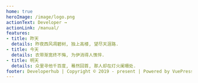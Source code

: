 ```yaml
---
home: true
heroImage: /image/logo.png
actionText: Developer →
actionLink: /manual/
features:
- title: 昨天
  details: 昨夜西风凋碧树, 独上高楼, 望尽天涯路.
- title: 今天
  details: 衣带渐宽终不悔, 为伊消得人憔悴.
- title: 明天
  details: 众里寻他千百度, 蓦然回首, 那人却在灯火阑珊处.
footer: Developerhub | Copyright © 2019 - present | Powered by VuePress | Louis
---
```

